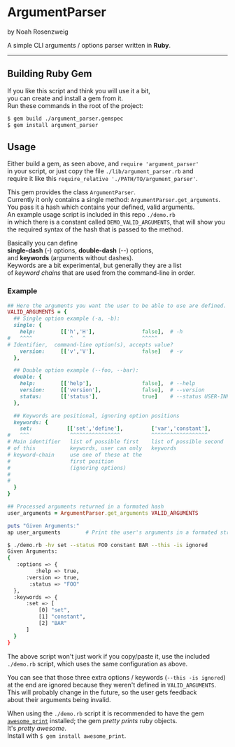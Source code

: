 # ArgumentParser
by Noah Rosenzweig  
  
A simple CLI arguments / options parser written in __Ruby__.

---

## Building Ruby Gem
If you like this script and think you will use it a bit,  
you can create and install a gem from it.  
Run these commands in the root of the project:  
```sh
$ gem build ./argument_parser.gemspec
$ gem install argument_parser
```

## Usage
Either build a gem, as seen above, and `require 'argument_parser'`  
in your script, or just copy the file `./lib/argument_parser.rb` and  
require it like this `require_relative './PATH/TO/argument_parser'`.  
  
This gem provides the class `ArgumentParser`.  
Currently it only contains a single method: `ArgumentParser.get_arguments`.  
You pass it a hash which contains your defined, valid arguments.  
An example usage script is included in this repo `./demo.rb`  
in which there is a constant called `DEMO_VALID_ARGUMENTS`, that will show you  
the required syntax of the hash that is passed to the method.  
  
Basically you can define  
__single-dash__ (-) options, __double-dash__ (--) options,  
and __keywords__ (arguments without dashes).  
Keywords are a bit experimental, but generally they are a list  
of _keyword chains_ that are used from the command-line in order.  
  
### Example
```ruby
## Here the arguments you want the user to be able to use are defined.
VALID_ARGUMENTS = {
  ## Single option example (-a, -b):
  single: {
    help:        [['h','H'],               false],  # -h
#   ^^^^            ^   ^                  ^^^^^
# Identifier,  command-line option(s), accepts value?
    version:     [['v','V'],               false]   # -v
  },

  ## Double option example (--foo, --bar):
  double: {
    help:        [['help'],                false],  # --help
    version:     [['version'],             false],  # --version
    status:      [['status'],              true]    # --status USER-INPUT
  },

  ## Keywords are positional, ignoring option positions
  keywords: {
    set:           [['set','define'],         ['var','constant'],       :INPUT,             :INPUTS]
#   ^^^             ^^^^^^^^^^^^^^^^          ^^^^^^^^^^^^^^^^^^        ^^^^^^              ^^^^^^^
# Main identifier   list of possible first    list of possible second   special symbol      special symbol,
# of this           keywords, user can only   keywords                  that takes any      similar to :INPUT
# keyword-chain     use one of these at the                             user input and      but takes an unlimited
#                   first position                                      places it at this   amount of user input;
#                   (ignoring options)                                  position            this should be the last
#                                                                       (one argument)      keyword in the chain
#                                                                                           (multiple arguments)
  }
}

## Processed arguments returned in a formated hash
user_arguments = ArgumentParser.get_arguments VALID_ARGUMENTS

puts "Given Arguments:"
ap user_arguments        # Print the user's arguments in a formated structure, using the awesome_print gem
```
```sh
$ ./demo.rb -hv set --status FOO constant BAR --this -is ignored
Given Arguments:
{
   :options => {
         :help => true,
      :version => true,
       :status => "FOO"
  },
  :keywords => {
      :set => [
          [0] "set",
          [1] "constant",
          [2] "BAR"
      ]
  }
}
```
The above script won't just work if you copy/paste it, use the included  
`./demo.rb` script, which uses the same configuration as above.  
  
You can see that those three extra options / keywords (`--this -is ignored`)  
at the end are ignored because they weren't defined in `VALID_ARGUMENTS`.  
This will probably change in the future, so the user gets feedback  
about their arguments being invalid.
  
When using the `./demo.rb` script it is recommended to have the gem  
[`awesome_print`](https://github.com/awesome-print/awesome_print) installed; the gem _pretty prints_ ruby objects.  
It's _pretty awesome_.  
Install with `$ gem install awesome_print`.  

